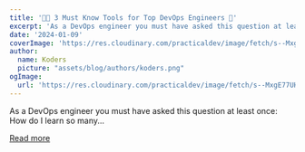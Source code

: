 ```yaml
---
title: '️🚀🚀 3 Must Know Tools for Top DevOps Engineers 👷'
excerpt: 'As a DevOps engineer you must have asked this question at least once:  How do I learn so many...'
date: '2024-01-09'
coverImage: 'https://res.cloudinary.com/practicaldev/image/fetch/s--MxgE77UH--/c_imagga_scale,f_auto,fl_progressive,h_420,q_auto,w_1000/https://plus.unsplash.com/premium_photo-1661897931465-8974f15313a5%3Fq%3D80%26w%3D2070%26auto%3Dformat%26fit%3Dcrop%26ixlib%3Drb-4.0.3%26ixid%3DM3wxMjA3fDB8MHxwaG90by1wYWdlfHx8fGVufDB8fHx8fA%253D%253D'
author:
  name: Koders
  picture: "assets/blog/authors/koders.png"
ogImage:
  url: 'https://res.cloudinary.com/practicaldev/image/fetch/s--MxgE77UH--/c_imagga_scale,f_auto,fl_progressive,h_420,q_auto,w_1000/https://plus.unsplash.com/premium_photo-1661897931465-8974f15313a5%3Fq%3D80%26w%3D2070%26auto%3Dformat%26fit%3Dcrop%26ixlib%3Drb-4.0.3%26ixid%3DM3wxMjA3fDB8MHxwaG90by1wYWdlfHx8fGVufDB8fHx8fA%253D%253D'
---
```


As a DevOps engineer you must have asked this question at least once:  How do I learn so many...

[Read more](https://dev.to/flipt/3-must-know-tools-for-top-devops-engineers-3752)
